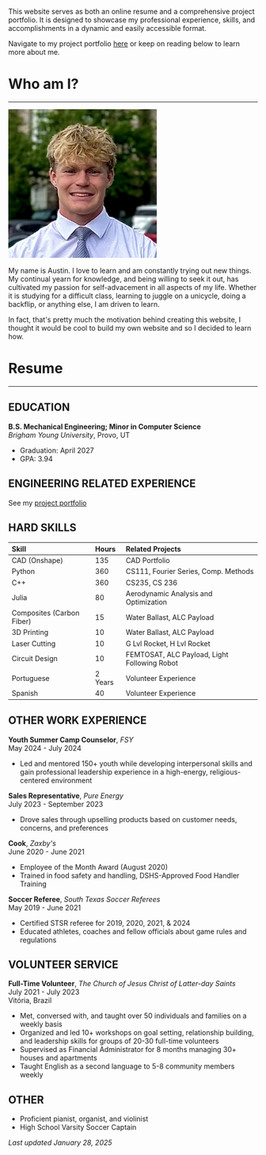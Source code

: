 This website serves as both an online resume and a comprehensive project portfolio. It is designed to showcase my professional experience, skills, and accomplishments in a dynamic and easily accessible format.

Navigate to my project portfolio [here](./project-portfolio-home.html) or keep on reading below to learn more about me.

# Who am I?

* * *


<img src="Images/profile.jpg" alt="Profile Picture" width="300" height="300">

My name is Austin. I love to learn and am constantly trying out new things. My continual yearn for knowledge, and being willing to seek it out, has cultivated my passion for self-advacement in all aspects of my life. Whether it is studying for a difficult class, learning to juggle on a unicycle, doing a backflip, or anything else, I am driven to learn. 

In fact, that's pretty much the motivation behind creating this website, I thought it would be cool to build my own website and so I decided to learn how.
<!-- Add in a link to a fun section about my hobbies, interests, and other stuff. -->

# Resume

* * *

## EDUCATION

**B.S. Mechanical Engineering; Minor in Computer Science**
<br><i>Brigham Young University</i>, Provo, UT

-  Graduation: April 2027
- GPA: 3.94

## ENGINEERING RELATED EXPERIENCE

See my [project portfolio](./project-portfolio-home.html)

## HARD SKILLS

| Skill | Hours | Related Projects |
|:-------------|:----------|:--------|
| CAD (Onshape) | 135 | CAD Portfolio |
| Python | 360 | CS111, Fourier Series, Comp. Methods |
| C++ | 360 | CS235, CS 236 |
| Julia | 80 | Aerodynamic Analysis and Optimization |
| Composites (Carbon Fiber) | 15 | Water Ballast, ALC Payload |
| 3D Printing | 10 |  Water Ballast, ALC Payload |
| Laser Cutting | 10 | G Lvl Rocket, H Lvl Rocket |
| Circuit Design | 10 | FEMTOSAT, ALC Payload, Light Following Robot |
| Portuguese | 2 Years | Volunteer Experience |
| Spanish | 40 | Volunteer Experience |

## OTHER WORK EXPERIENCE

**Youth Summer Camp Counselor**, _FSY_ 
<br>May 2024 - July 2024

   - Led and mentored 150+ youth while developing interpersonal skills and gain professional leadership experience in a high-energy, religious-centered environment

**Sales Representative**, _Pure Energy_
<br>July 2023 - September 2023

   - Drove sales through upselling products based on customer needs, concerns, and preferences

**Cook**, _Zaxby's_
<br>June 2020 - June 2021

   - Employee of the Month Award (August 2020)
   - Trained in food safety and handling, DSHS-Approved Food Handler Training

**Soccer Referee**, _South Texas Soccer Referees_
<br>May 2019 - June 2021

   - Certified STSR referee for 2019, 2020, 2021, & 2024
   - Educated athletes, coaches and fellow officials about game rules and regulations

## VOLUNTEER SERVICE

**Full-Time Volunteer**, _The Church of Jesus Christ of Latter-day Saints_
<br>July 2021 - July 2023
<br>Vitória, Brazil

-  Met, conversed with, and taught over 50 individuals and families on a weekly basis
- Organized and led 10+ workshops on goal setting, relationship building, and leadership skills for groups of 20-30 full-time volunteers
- Supervised as Financial Administrator for 8 months managing 30+ houses and apartments
- Taught English as a second language to 5-8 community members weekly

## OTHER

* Proficient pianist, organist, and violinist
* High School Varsity Soccer Captain

_Last updated January 28, 2025_